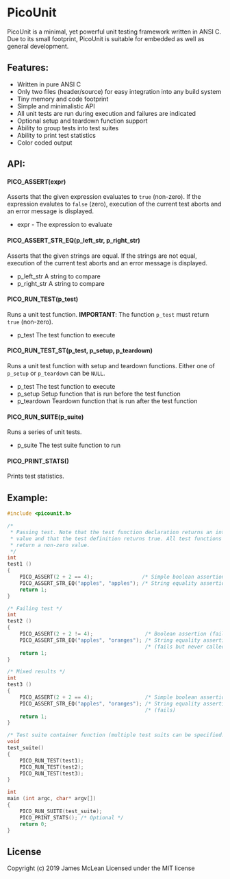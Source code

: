 PicoUnit
========

PicoUnit is a minimal, yet powerful unit testing framework written in ANSI C.
Due to its small footprint, PicoUnit is suitable for embedded as well as general
development.

Features:
--------

- Written in pure ANSI C
- Only two files (header/source) for easy integration into any build system
- Tiny memory and code footprint
- Simple and minimalistic API
- All unit tests are run during execution and failures are indicated
- Optional setup and teardown function support
- Ability to group tests into test suites
- Ability to print test statistics
- Color coded output


API:
--------

#### PICO_ASSERT(expr)

Asserts that the given expression evaluates to `true` (non-zero). If the
expression evalutes to `false` (zero), execution of the current test aborts and
an error message is displayed.

- expr - The expression to evaluate

#### PICO_ASSERT_STR_EQ(p_left_str, p_right_str)

Asserts that the given strings are equal. If the strings are not equal,
execution of the current test aborts and an error message is displayed.

- p_left_str  A string to compare
- p_right_str A string to compare

#### PICO_RUN_TEST(p_test)

Runs a unit test function. **IMPORTANT**: The function `p_test` must
return `true` (non-zero).

- p_test The test function to execute

#### PICO_RUN_TEST_ST(p_test, p_setup, p_teardown)

Runs a unit test function with setup and teardown functions. Either one of
`p_setup` or `p_teardown` can be `NULL`.

- p_test The test function to execute
- p_setup Setup function that is run before the test function
- p_teardown Teardown function that is run after the test function

#### PICO_RUN_SUITE(p_suite)

Runs a series of unit tests.

- p_suite The test suite function to run

#### PICO_PRINT_STATS()

Prints test statistics.

Example:
--------

```C
#include <picounit.h>

/*
 * Passing test. Note that the test function declaration returns an integer
 * value and that the test definition returns true. All test functions must
 * return a non-zero value.
 */
int
test1 ()
{
    PICO_ASSERT(2 + 2 == 4);                /* Simple boolean assertion (ok)  */
    PICO_ASSERT_STR_EQ("apples", "apples"); /* String equality assertion (ok) */
    return 1;
}

/* Failing test */
int
test2 ()
{
    PICO_ASSERT(2 + 2 != 4);                 /* Boolean assertion (fails) */
    PICO_ASSERT_STR_EQ("apples", "oranges"); /* String equality assertion */
                                             /* (fails but never called)  */
    return 1;
}

/* Mixed results */
int
test3 ()
{
    PICO_ASSERT(2 + 2 == 4);                 /* Simple boolean assertion (ok) */
    PICO_ASSERT_STR_EQ("apples", "oranges"); /* String equality assertion */
                                             /* (fails)                   */
    return 1;
}

/* Test suite container function (multiple test suits can be specified. */
void
test_suite()
{
    PICO_RUN_TEST(test1);
    PICO_RUN_TEST(test2);
    PICO_RUN_TEST(test3);
}

int
main (int argc, char* argv[])
{
    PICO_RUN_SUITE(test_suite);
    PICO_PRINT_STATS(); /* Optional */
    return 0;
}
```

## License
Copyright (c) 2019 James McLean
Licensed under the MIT license
